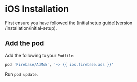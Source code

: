 # iOS Installation

First ensure you have followed the [initial setup guide](version /installation/initial-setup).

## Add the pod

Add the following to your `Podfile`:

```ruby
pod 'Firebase/AdMob', '~> {{ ios.firebase.ads }}'
```

Run `pod update`.
